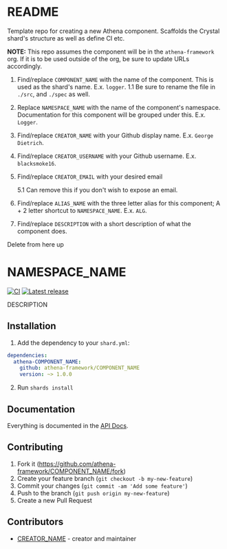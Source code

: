 # README

Template repo for creating a new Athena component. Scaffolds the Crystal shard's structure as well as define CI etc.

**NOTE:** This repo assumes the component will be in the `athena-framework` org.  If it is to be used outside of the org, be sure to update URLs accordingly.

1. Find/replace `COMPONENT_NAME` with the name of the component.  This is used as the shard's name.  E.x. `logger`.
  1.1 Be sure to rename the file in `./src`, and `./spec` as well.

1. Replace `NAMESPACE_NAME` with the name of the component's namespace.  Documentation for this component will be grouped under this. E.x. `Logger`.

1. Find/replace `CREATOR_NAME` with your Github display name. E.x. `George Dietrich`.

1. Find/replace `CREATOR_USERNAME` with your Github username. E.x. `blacksmoke16`.

1. Find/replace `CREATOR_EMAIL` with your desired email

   5.1 Can remove this if you don't wish to expose an email.

1. Find/replace `ALIAS_NAME` with the three letter alias for this component; A + 2 letter shortcut to `NAMESPACE_NAME`.  E.x. `ALG`.

1. Find/replace `DESCRIPTION` with a short description of what the component does.

Delete from here up
# NAMESPACE_NAME

[![CI](https://github.com/athena-framework/COMPONENT_NAME/workflows/CI/badge.svg)](https://github.com/athena-framework/COMPONENT_NAME/actions?query=workflow%3ACI)
[![Latest release](https://img.shields.io/github/release/athena-framework/COMPONENT_NAME.svg)](https://github.com/athena-framework/COMPONENT_NAME/releases)

DESCRIPTION

## Installation

1. Add the dependency to your `shard.yml`:

```yaml
dependencies:
  athena-COMPONENT_NAME:
    github: athena-framework/COMPONENT_NAME
    version: ~> 1.0.0
```

2. Run `shards install`

## Documentation

Everything is documented in the [API Docs](https://athena-framework.github.io/COMPONENT_NAME/Athena/NAMESPACE_NAME.html).

## Contributing

1. Fork it (https://github.com/athena-framework/COMPONENT_NAME/fork)
2. Create your feature branch (`git checkout -b my-new-feature`)
3. Commit your changes (`git commit -am 'Add some feature'`)
4. Push to the branch (`git push origin my-new-feature`)
5. Create a new Pull Request

## Contributors

- [CREATOR_NAME](https://github.com/CREATOR_USERNAME) - creator and maintainer

